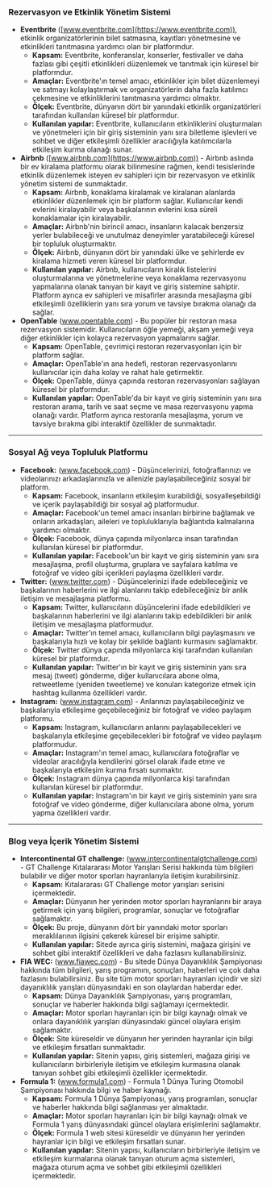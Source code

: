 ### Rezervasyon ve Etkinlik Yönetim Sistemi
- **Eventbrite** ([www.eventbrite.com](https://www.eventbrite.com)), etkinlik organizatörlerinin bilet satmasına, kayıtları yönetmesine ve etkinlikleri tanıtmasına yardımcı olan bir platformdur.
    - **Kapsam:** Eventbrite, konferanslar, konserler, festivaller ve daha fazlası gibi çeşitli etkinlikleri düzenlemek ve tanıtmak için küresel bir platformdur.
    - **Amaçlar:** Eventbrite'ın temel amacı, etkinlikler için bilet düzenlemeyi ve satmayı kolaylaştırmak ve organizatörlerin daha fazla katılımcı çekmesine ve etkinliklerini tanıtmasına 
      yardımcı olmaktır.
    - **Ölçek:** Eventbrite, dünyanın dört bir yanındaki etkinlik organizatörleri tarafından kullanılan küresel bir platformdur.
    - **Kullanılan yapılar:** Eventbrite, kullanıcıların etkinliklerini oluşturmaları ve yönetmeleri için bir giriş sisteminin yanı sıra biletleme işlevleri ve sohbet ve diğer etkileşimli 
      özellikler aracılığıyla katılımcılarla etkileşim kurma olanağı sunar.
- **Airbnb** ([www.airbnb.com](https://www.airbnb.com)) - Airbnb aslında bir ev kiralama platformu olarak bilinmesine rağmen, kendi tesislerinde etkinlik düzenlemek isteyen ev sahipleri için bir rezervasyon ve etkinlik yönetim sistemi de sunmaktadır.
    - **Kapsam:** Airbnb, konaklama kiralamak ve kiralanan alanlarda etkinlikler düzenlemek için bir platform sağlar. Kullanıcılar kendi evlerini kiralayabilir veya başkalarının evlerini 
        kısa süreli konaklamalar için kiralayabilir.
    - **Amaçlar:** Airbnb'nin birincil amacı, insanların kalacak benzersiz yerler bulabileceği ve unutulmaz deneyimler yaratabileceği küresel bir topluluk oluşturmaktır.
    - **Ölçek:** Airbnb, dünyanın dört bir yanındaki ülke ve şehirlerde ev kiralama hizmeti veren küresel bir platformdur.
    - **Kullanılan yapılar:** Airbnb, kullanıcıların kiralık listelerini oluşturmalarına ve yönetmelerine veya konaklama rezervasyonu yapmalarına olanak tanıyan bir kayıt ve giriş 
        sistemine sahiptir. Platform ayrıca ev sahipleri ve misafirler arasında mesajlaşma gibi etkileşimli özelliklerin yanı sıra yorum ve tavsiye bırakma olanağı da sağlar.
- **OpenTable** (www.opentable.com) - Bu popüler bir restoran masa rezervasyon sistemidir. Kullanıcıların öğle yemeği, akşam yemeği veya diğer etkinlikler için kolayca rezervasyon yapmalarını sağlar.
     - **Kapsam:** OpenTable, çevrimiçi restoran rezervasyonları için bir platform sağlar.
     - **Amaçlar:** OpenTable'ın ana hedefi, restoran rezervasyonlarını kullanıcılar için daha kolay ve rahat hale getirmektir.
     - **Ölçek:** OpenTable, dünya çapında restoran rezervasyonları sağlayan küresel bir platformdur.
     - **Kullanılan yapılar:** OpenTable'da bir kayıt ve giriş sisteminin yanı sıra restoran arama, tarih ve saat seçme ve masa rezervasyonu yapma olanağı vardır. Platform ayrıca 
         restoranla mesajlaşma, yorum ve tavsiye bırakma gibi interaktif özellikler de sunmaktadır.
---
### Sosyal Ağ veya Topluluk Platformu
- **Facebook:** (www.facebook.com) - Düşüncelerinizi, fotoğraflarınızı ve videolarınızı arkadaşlarınızla ve ailenizle paylaşabileceğiniz sosyal bir platform.
     - **Kapsam:** Facebook, insanların etkileşim kurabildiği, sosyalleşebildiği ve içerik paylaşabildiği bir sosyal ağ platformudur.
     - **Amaçlar:** Facebook'un temel amacı insanları birbirine bağlamak ve onların arkadaşları, aileleri ve topluluklarıyla bağlantıda kalmalarına yardımcı olmaktır.
     - **Ölçek:** Facebook, dünya çapında milyonlarca insan tarafından kullanılan küresel bir platformdur.
     - **Kullanılan yapılar:** Facebook'un bir kayıt ve giriş sisteminin yanı sıra mesajlaşma, profil oluşturma, gruplara ve sayfalara katılma ve fotoğraf ve video gibi içerikleri 
         paylaşma özellikleri vardır.
- **Twitter:** (www.twitter.com) - Düşüncelerinizi ifade edebileceğiniz ve başkalarının haberlerini ve ilgi alanlarını takip edebileceğiniz bir anlık iletişim ve mesajlaşma platformu.
     - **Kapsam:** Twitter, kullanıcıların düşüncelerini ifade edebildikleri ve başkalarının haberlerini ve ilgi alanlarını takip edebildikleri bir anlık iletişim ve mesajlaşma platformudur.
     - **Amaçlar:** Twitter'ın temel amacı, kullanıcıların bilgi paylaşmasını ve başkalarıyla hızlı ve kolay bir şekilde bağlantı kurmasını sağlamaktır.
     - **Ölçek:** Twitter dünya çapında milyonlarca kişi tarafından kullanılan küresel bir platformdur.
     - **Kullanılan yapılar:** Twitter'ın bir kayıt ve giriş sisteminin yanı sıra mesaj (tweet) gönderme, diğer kullanıcılara abone olma, retweetleme (yeniden tweetleme) ve konuları 
       kategorize etmek için hashtag kullanma özellikleri vardır.
- **Instagram:** (www.instagram.com) - Anlarınızı paylaşabileceğiniz ve başkalarıyla etkileşime geçebileceğiniz bir fotoğraf ve video paylaşım platformu.
     - **Kapsam:** Instagram, kullanıcıların anlarını paylaşabilecekleri ve başkalarıyla etkileşime geçebilecekleri bir fotoğraf ve video paylaşım platformudur.
     - **Amaçlar:** Instagram'ın temel amacı, kullanıcılara fotoğraflar ve videolar aracılığıyla kendilerini görsel olarak ifade etme ve başkalarıyla etkileşim kurma fırsatı sunmaktır.
     - **Ölçek:** Instagram dünya çapında milyonlarca kişi tarafından kullanılan küresel bir platformdur.
     - **Kullanılan yapılar:** Instagram'ın bir kayıt ve giriş sisteminin yanı sıra fotoğraf ve video gönderme, diğer kullanıcılara abone olma, yorum yapma özellikleri vardır.
---
### Blog veya İçerik Yönetim Sistemi
- **Intercontinental GT challenge:** (www.intercontinentalgtchallenge.com) - GT Challenge Kıtalararası Motor Yarışları Serisi hakkında tüm bilgileri bulabilir ve diğer motor sporları hayranlarıyla iletişim kurabilirsiniz.
     - **Kapsam:** Kıtalararası GT Challenge motor yarışları serisini içermektedir.
     - **Amaçlar:** Dünyanın her yerinden motor sporları hayranlarını bir araya getirmek için yarış bilgileri, programlar, sonuçlar ve fotoğraflar sağlamaktır.
     - **Ölçek:** Bu proje, dünyanın dört bir yanındaki motor sporları meraklılarının ilgisini çekerek küresel bir erişime sahiptir.
     - **Kullanılan yapılar:** Sitede ayrıca giriş sistemini, mağaza girişini ve sohbet gibi interaktif özellikleri ve daha fazlasını kullanabilirsiniz.
- **FIA WEC:** (www.fiawec.com) - Bu sitede Dünya Dayanıklılık Şampiyonası hakkında tüm bilgileri, yarış programını, sonuçları, haberleri ve çok daha fazlasını bulabilirsiniz. Bu site tüm motor sporları hayranları içindir ve sizi dayanıklılık yarışları dünyasındaki en son olaylardan haberdar eder.
     - **Kapsam:** Dünya Dayanıklılık Şampiyonası, yarış programları, sonuçlar ve haberler hakkında bilgi sağlamayı içermektedir.
     - **Amaçlar:** Motor sporları hayranları için bir bilgi kaynağı olmak ve onlara dayanıklılık yarışları dünyasındaki güncel olaylara erişim sağlamaktır.
     - **Ölçek:** Site küreseldir ve dünyanın her yerinden hayranlar için bilgi ve etkileşim fırsatları sunmaktadır.
     - **Kullanılan yapılar:** Sitenin yapısı, giriş sistemleri, mağaza girişi ve kullanıcıların birbirleriyle iletişim ve etkileşim kurmasına olanak tanıyan sohbet gibi etkileşimli özellikler içermektedir.
- **Formula 1:** (www.formula1.com) - Formula 1 Dünya Turing Otomobil Şampiyonası hakkında bilgi ve haber kaynağı.
     - **Kapsam:** Formula 1 Dünya Şampiyonası, yarış programları, sonuçlar ve haberler hakkında bilgi sağlanması yer almaktadır.
     - **Amaçlar:** Motor sporları hayranları için bir bilgi kaynağı olmak ve Formula 1 yarış dünyasındaki güncel olaylara erişimlerini sağlamaktır.
     - **Ölçek:** Formula 1 web sitesi küreseldir ve dünyanın her yerinden hayranlar için bilgi ve etkileşim fırsatları sunar.
     - **Kullanılan yapılar:** Sitenin yapısı, kullanıcıların birbirleriyle iletişim ve etkileşim kurmalarına olanak tanıyan oturum açma sistemleri, mağaza oturum açma ve sohbet gibi etkileşimli özellikleri içermektedir.
